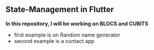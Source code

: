 ## State-Management in Flutter
**In this repository, I will be working on BLOCS and CUBITS**
- first example is on Random name generator
- second example is a contact app



